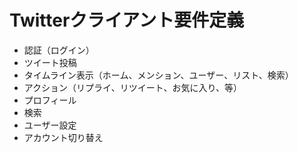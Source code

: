 # Twitterクライアント要件定義

* 認証（ログイン）
* ツイート投稿
* タイムライン表示（ホーム、メンション、ユーザー、リスト、検索）
* アクション（リプライ、リツイート、お気に入り、等）
* プロフィール
* 検索
* ユーザー設定
* アカウント切り替え
